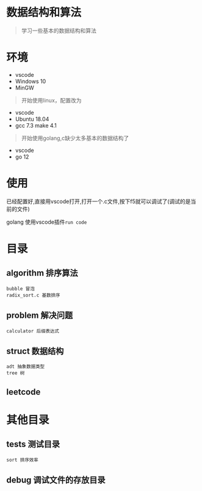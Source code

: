 # 数据结构和算法
> 学习一些基本的数据结构和算法

# 环境
* vscode
* Windows 10
* MinGW
> 开始使用linux，配置改为
* vscode
* Ubuntu 18.04
* gcc 7.3 make 4.1
> 开始使用golang,c缺少太多基本的数据结构了
* vscode
* go 12

# 使用
已经配置好,直接用vscode打开,打开一个.c文件,按下f5就可以调试了(调试的是当前的文件)

golang 使用vscode插件`run code`
# 目录

## algorithm 排序算法
```
bubble 冒泡
radix_sort.c 基数排序
```

## problem 解决问题
```
calculator 后缀表达式
```

## struct 数据结构
```
adt 抽象数据类型
tree 树
```

## leetcode

# 其他目录

## tests 测试目录
```
sort 排序效率
```

## debug 调试文件的存放目录

